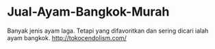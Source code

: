 # Jual-Ayam-Bangkok-Murah
Banyak jenis ayam laga. Tetapi yang difavoritkan dan sering dicari ialah ayam bangkok. http://tokocendolism.com/
